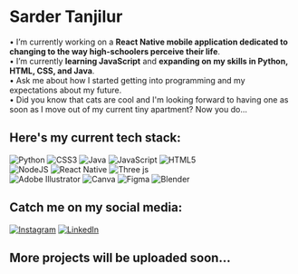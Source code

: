 # Sarder Tanjilur
• I’m currently working on a **React Native mobile application dedicated to changing to the way high-schoolers perceive their life**.<br>• I’m currently **learning JavaScript** and **expanding on my skills in Python, HTML, CSS, and Java**.<br>• Ask me about how I started getting into programming and my expectations about my future.<br>• Did you know that cats are cool and I'm looking forward to having one as soon as I move out of my current tiny apartment? Now you do...

## Here's my current tech stack:
![Python](https://img.shields.io/badge/python-3670A0?style=for-the-badge&logo=python&logoColor=ffdd54) ![CSS3](https://img.shields.io/badge/css3-%231572B6.svg?style=for-the-badge&logo=css3&logoColor=white) ![Java](https://img.shields.io/badge/java-%23ED8B00.svg?style=for-the-badge&logo=openjdk&logoColor=white) ![JavaScript](https://img.shields.io/badge/javascript-%23323330.svg?style=for-the-badge&logo=javascript&logoColor=%23F7DF1E) ![HTML5](https://img.shields.io/badge/html5-%23E34F26.svg?style=for-the-badge&logo=html5&logoColor=white)
<br>![NodeJS](https://img.shields.io/badge/node.js-6DA55F?style=for-the-badge&logo=node.js&logoColor=white) ![React Native](https://img.shields.io/badge/react_native-%2320232a.svg?style=for-the-badge&logo=react&logoColor=%2361DAFB) ![Three js](https://img.shields.io/badge/threejs-black?style=for-the-badge&logo=three.js&logoColor=white)
<br>![Adobe Illustrator](https://img.shields.io/badge/adobe%20illustrator-%23FF9A00.svg?style=for-the-badge&logo=adobe%20illustrator&logoColor=white) ![Canva](https://img.shields.io/badge/Canva-%2300C4CC.svg?style=for-the-badge&logo=Canva&logoColor=white) ![Figma](https://img.shields.io/badge/figma-%23F24E1E.svg?style=for-the-badge&logo=figma&logoColor=white) ![Blender](https://img.shields.io/badge/blender-%23F5792A.svg?style=for-the-badge&logo=blender&logoColor=white)

## Catch me on my social media:
[![Instagram](https://img.shields.io/badge/Instagram-%23E4405F.svg?logo=Instagram&logoColor=white)](https://instagram.com/sxrder) [![LinkedIn](https://img.shields.io/badge/LinkedIn-%230077B5.svg?logo=linkedin&logoColor=white)](https://linkedin.com/in/sardertanjilur) 

## More projects will be uploaded soon...
<!-- This was created with GPRM ( https://gprm.itsvg.in ) -->
